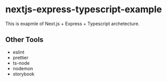 # nextjs-express-typescript-example

This is exapmle of Next.js + Express + Typescript archetecture.

## Other Tools  
* eslint
* prettier
* ts-node
* nodemon
* storybook